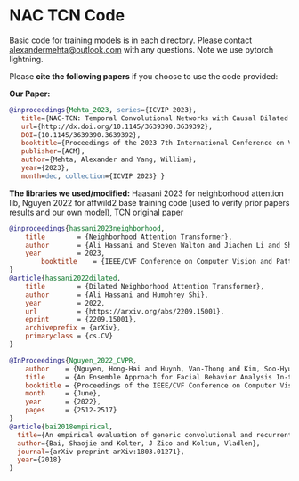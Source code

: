# NAC TCN Code

Basic code for training models is in each directory. Please contact alexandermehta@outlook.com with any questions. Note we use pytorch lightning. 

Please **cite the following papers** if you choose to use the code provided:

**Our Paper:**
```bibtex
@inproceedings{Mehta_2023, series={ICVIP 2023},
   title={NAC-TCN: Temporal Convolutional Networks with Causal Dilated Neighborhood Attention for Emotion Understanding},
   url={http://dx.doi.org/10.1145/3639390.3639392},
   DOI={10.1145/3639390.3639392},
   booktitle={Proceedings of the 2023 7th International Conference on Video and Image Processing},
   publisher={ACM},
   author={Mehta, Alexander and Yang, William},
   year={2023},
   month=dec, collection={ICVIP 2023} }

```


**The libraries we used/modified:**
Haasani 2023 for neighborhood attention lib, Nguyen 2022 for affwild2 base training code (used to verify prior papers results and our own model), TCN original paper
```bibtex
@inproceedings{hassani2023neighborhood,
	title        = {Neighborhood Attention Transformer},
	author       = {Ali Hassani and Steven Walton and Jiachen Li and Shen Li and Humphrey Shi},
	year         = 2023,
        booktitle    = {IEEE/CVF Conference on Computer Vision and Pattern Recognition (CVPR)}
}
@article{hassani2022dilated,
	title        = {Dilated Neighborhood Attention Transformer},
	author       = {Ali Hassani and Humphrey Shi},
	year         = 2022,
	url          = {https://arxiv.org/abs/2209.15001},
	eprint       = {2209.15001},
	archiveprefix = {arXiv},
	primaryclass = {cs.CV}
}

@InProceedings{Nguyen_2022_CVPR,
    author    = {Nguyen, Hong-Hai and Huynh, Van-Thong and Kim, Soo-Hyung},
    title     = {An Ensemble Approach for Facial Behavior Analysis In-the-Wild Video},
    booktitle = {Proceedings of the IEEE/CVF Conference on Computer Vision and Pattern Recognition (CVPR) Workshops},
    month     = {June},
    year      = {2022},
    pages     = {2512-2517}
}
@article{bai2018empirical,
  title={An empirical evaluation of generic convolutional and recurrent networks for sequence modeling},
  author={Bai, Shaojie and Kolter, J Zico and Koltun, Vladlen},
  journal={arXiv preprint arXiv:1803.01271},
  year={2018}
}

```


